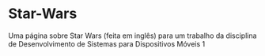 # Star-Wars
Uma página sobre Star Wars (feita em inglês) para um trabalho da disciplina de Desenvolvimento de Sistemas para Dispositivos Móveis 1
